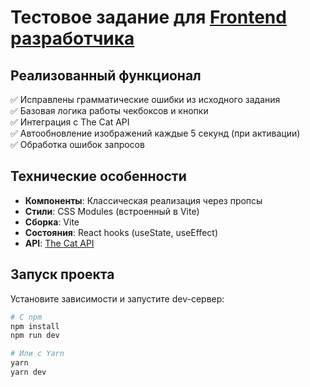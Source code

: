 # Тестовое задание для [Frontend разработчика](https://hh.ru/vacancy/120239352?hhtmFrom=vacancy_response)

## Реализованный функционал

✅ Исправлены грамматические ошибки из исходного задания  
✅ Базовая логика работы чекбоксов и кнопки  
✅ Интеграция с The Cat API  
✅ Автообновление изображений каждые 5 секунд (при активации)  
✅ Обработка ошибок запросов

## Технические особенности

- **Компоненты**: Классическая реализация через пропсы
- **Стили**: CSS Modules (встроенный в Vite)
- **Сборка**: Vite
- **Состояния**: React hooks (useState, useEffect)
- **API**: [The Cat API](https://thecatapi.com/)

## Запуск проекта

Установите зависимости и запустите dev-сервер:

```bash
# С npm
npm install
npm run dev

# Или с Yarn
yarn
yarn dev
```
